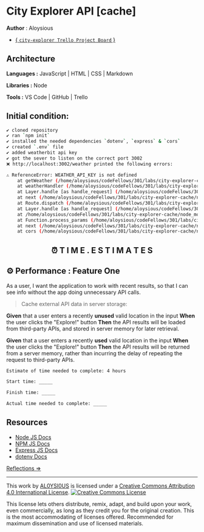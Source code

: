 # City Explorer API [cache]

**Author** : Aloysious

+ [{ `city-explorer Trello Project Board` }](https://trello.com/b/0jJjZi3c/city-explorer-trello-board)

## Architecture

**Languages :** JavaScript | HTML | CSS | Markdown

**Libraries :** Node

**Tools :** VS Code | GitHub | Trello

## Initial condition:

````bash
✔️ cloned repository
✔️ ran `npm init`
✔️ installed the needed dependencies `dotenv`, `express` & `cors`
✔️ created `.env` file
✔️ added weatherbit api key
✔️ got the sever to listen on the correct port 3002
❌ http://localhost:3002/weather printed the following errors:

⚠️ ReferenceError: WEATHER_API_KEY is not defined
    at getWeather (/home/aloysious/codeFellows/301/labs/city-explorer-cache/modules/weather.js:11:10)
    at weatherHandler (/home/aloysious/codeFellows/301/labs/city-explorer-cache/server.js:20:3)
    at Layer.handle [as handle_request] (/home/aloysious/codeFellows/301/labs/city-explorer-cache/node_modules/express/lib/router/layer.js:95:5)
    at next (/home/aloysious/codeFellows/301/labs/city-explorer-cache/node_modules/express/lib/router/route.js:137:13)
    at Route.dispatch (/home/aloysious/codeFellows/301/labs/city-explorer-cache/node_modules/express/lib/router/route.js:112:3)
    at Layer.handle [as handle_request] (/home/aloysious/codeFellows/301/labs/city-explorer-cache/node_modules/express/lib/router/layer.js:95:5)
    at /home/aloysious/codeFellows/301/labs/city-explorer-cache/node_modules/express/lib/router/index.js:281:22
    at Function.process_params (/home/aloysious/codeFellows/301/labs/city-explorer-cache/node_modules/express/lib/router/index.js:335:12)
    at next (/home/aloysious/codeFellows/301/labs/city-explorer-cache/node_modules/express/lib/router/index.js:275:10)
    at cors (/home/aloysious/codeFellows/301/labs/city-explorer-cache/node_modules/cors/lib/index.js:188:7)
````

<h2 align="center">⏰ T I M E . E S T I M A T E S</h2>

## ⚙️ **Performance** : Feature One

As a user, I want the application to work with recent results, so that I can see info without the app doing unnecessary API calls.

> Cache external API data in server storage:

**Given** that a user enters a recently **unused** valid location in the input
**When** the user clicks the "Explore!" button
**Then** the API results will be loaded from third-party APIs, and stored in server memory for later retrieval.

**Given** that a user enters a recently **used** valid location in the input
**When** the user clicks the "Explore!" button
**Then** the API results will be returned from a server memory, rather than incurring the delay of repeating the request to third-party APIs.

```sh
Estimate of time needed to complete: 4 hours

Start time: _____

Finish time: _____

Actual time needed to complete: _____
```

## Resources

+ [Node JS Docs](https://nodejs.org/en/)
+ [NPM JS Docs](https://docs.npmjs.com/)
+ [Express JS Docs](http://expressjs.com/en/4x/api.html)
+ [dotenv Docs](https://www.npmjs.com/package/dotenv)

[Reflections ⇒](reflections.md)

---

This work by <a xmlns:cc="http://creativecommons.org/ns#" href="https://github.com/AL0YSI0US/" property="cc:attributionName" rel="cc:attributionURL">AL0YSI0US</a> is licensed under a <a rel="license" href="http://creativecommons.org/licenses/by/4.0/">Creative Commons Attribution 4.0 International License</a>. <a rel="license" href="http://creativecommons.org/licenses/by/4.0/"><img alt="Creative Commons License" style="border-width:0" src="https://i.creativecommons.org/l/by/4.0/88x31.png" /></a><br />

This license lets others distribute, remix, adapt, and build upon your work, even commercially, as long as they credit you for the original creation. This is the most accommodating of licenses offered. Recommended for maximum dissemination and use of licensed materials.

